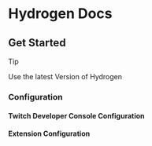 # Hydrogen Docs

## Get Started

> [!TIP]
> Use the latest Version of Hydrogen

### Configuration

#### Twitch Developer Console Configuration

#### Extension Configuration
